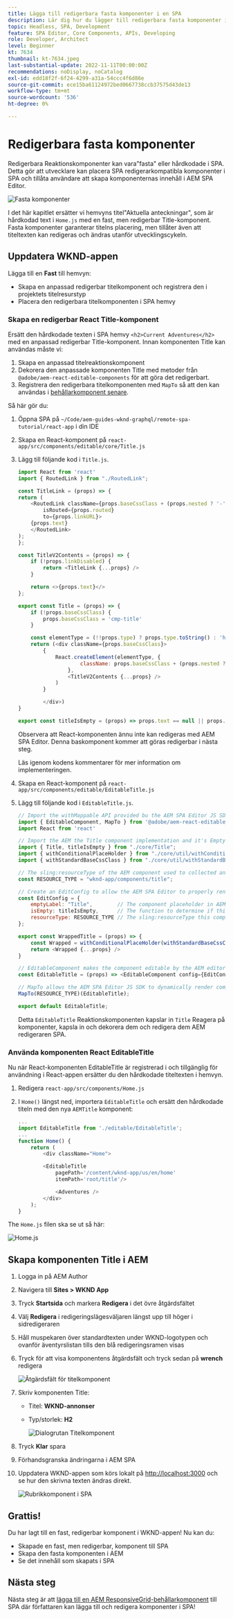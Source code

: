 ```yaml
---
title: Lägga till redigerbara fasta komponenter i en SPA
description: Lär dig hur du lägger till redigerbara fasta komponenter i en SPA.
topic: Headless, SPA, Development
feature: SPA Editor, Core Components, APIs, Developing
role: Developer, Architect
level: Beginner
kt: 7634
thumbnail: kt-7634.jpeg
last-substantial-update: 2022-11-11T00:00:00Z
recommendations: noDisplay, noCatalog
exl-id: edd18f2f-6f24-4299-a31a-54ccc4f6d86e
source-git-commit: ece15ba61124972bed0667738ccb37575d43de13
workflow-type: tm+mt
source-wordcount: '536'
ht-degree: 0%

---
```


# Redigerbara fasta komponenter

Redigerbara Reaktionskomponenter kan vara&quot;fasta&quot; eller hårdkodade i SPA. Detta gör att utvecklare kan placera SPA redigerarkompatibla komponenter i SPA och tillåta användare att skapa komponenternas innehåll i AEM SPA Editor.

![Fasta komponenter](./assets/spa-fixed-component/intro.png)

I det här kapitlet ersätter vi hemvyns titel&quot;Aktuella anteckningar&quot;, som är hårdkodad text i `Home.js` med en fast, men redigerbar Title-komponent. Fasta komponenter garanterar titelns placering, men tillåter även att titeltexten kan redigeras och ändras utanför utvecklingscykeln.

## Uppdatera WKND-appen

Lägga till en __Fast__ till hemvyn:

+ Skapa en anpassad redigerbar titelkomponent och registrera den i projektets titelresurstyp
+ Placera den redigerbara titelkomponenten i SPA hemvy

### Skapa en redigerbar React Title-komponent

Ersätt den hårdkodade texten i SPA hemvy `<h2>Current Adventures</h2>` med en anpassad redigerbar Title-komponent. Innan komponenten Title kan användas måste vi:

1. Skapa en anpassad titelreaktionskomponent
1. Dekorera den anpassade komponenten Title med metoder från `@adobe/aem-react-editable-components` för att göra det redigerbart.
1. Registrera den redigerbara titelkomponenten med `MapTo` så att den kan användas i [behållarkomponent senare](./spa-container-component.md).

Så här gör du:

1. Öppna SPA på `~/Code/aem-guides-wknd-graphql/remote-spa-tutorial/react-app` i din IDE
1. Skapa en React-komponent på `react-app/src/components/editable/core/Title.js`
1. Lägg till följande kod i `Title.js`.

   ```javascript
   import React from 'react'
   import { RoutedLink } from "./RoutedLink";
   
   const TitleLink = (props) => {
   return (
       <RoutedLink className={props.baseCssClass + (props.nested ? '-' : '__') + 'link'} 
           isRouted={props.routed} 
           to={props.linkURL}>
       {props.text}
       </RoutedLink>
   );
   };
   
   const TitleV2Contents = (props) => {
       if (!props.linkDisabled) {
           return <TitleLink {...props} />
       }
   
       return <>{props.text}</>
   };
   
   export const Title = (props) => {
       if (!props.baseCssClass) {
           props.baseCssClass = 'cmp-title'
       }
   
       const elementType = (!!props.type) ? props.type.toString() : 'h3';
       return (<div className={props.baseCssClass}>
           {
               React.createElement(elementType, {
                       className: props.baseCssClass + (props.nested ? '-' : '__') + 'text',
                   },
                   <TitleV2Contents {...props} />
               )
           }
   
           </div>)
   }
   
   export const titleIsEmpty = (props) => props.text == null || props.text.trim().length === 0
   ```

   Observera att React-komponenten ännu inte kan redigeras med AEM SPA Editor. Denna baskomponent kommer att göras redigerbar i nästa steg.

   Läs igenom kodens kommentarer för mer information om implementeringen.

1. Skapa en React-komponent på `react-app/src/components/editable/EditableTitle.js`
1. Lägg till följande kod i `EditableTitle.js`.

   ```javascript
   // Import the withMappable API provided bu the AEM SPA Editor JS SDK
   import { EditableComponent, MapTo } from '@adobe/aem-react-editable-components';
   import React from 'react'
   
   // Import the AEM the Title component implementation and it's Empty Function
   import { Title, titleIsEmpty } from "./core/Title";
   import { withConditionalPlaceHolder } from "./core/util/withConditionalPlaceholder";
   import { withStandardBaseCssClass } from "./core/util/withStandardBaseCssClass";
   
   // The sling:resourceType of the AEM component used to collected and serialize the data this React component displays
   const RESOURCE_TYPE = "wknd-app/components/title";
   
   // Create an EditConfig to allow the AEM SPA Editor to properly render the component in the Editor's context
   const EditConfig = {
       emptyLabel: "Title",        // The component placeholder in AEM SPA Editor
       isEmpty: titleIsEmpty,      // The function to determine if this component has been authored
       resourceType: RESOURCE_TYPE // The sling:resourceType this component is mapped to
   };
   
   export const WrappedTitle = (props) => {
       const Wrapped = withConditionalPlaceHolder(withStandardBaseCssClass(Title, "cmp-title"), titleIsEmpty, "TitleV2")
       return <Wrapped {...props} />
   }
   
   // EditableComponent makes the component editable by the AEM editor, either rendered statically or in a container
   const EditableTitle = (props) => <EditableComponent config={EditConfig} {...props}><WrappedTitle /></EditableComponent>
   
   // MapTo allows the AEM SPA Editor JS SDK to dynamically render components added to SPA Editor Containers
   MapTo(RESOURCE_TYPE)(EditableTitle);
   
   export default EditableTitle;
   ```

   Detta `EditableTitle` Reaktionskomponenten kapslar in `Title` Reagera på komponenter, kapsla in och dekorera dem och redigera dem AEM redigeraren SPA.

### Använda komponenten React EditableTitle

Nu när React-komponenten EditableTitle är registrerad i och tillgänglig för användning i React-appen ersätter du den hårdkodade titeltexten i hemvyn.

1. Redigera `react-app/src/components/Home.js`
1. I `Home()` längst ned, importera `EditableTitle` och ersätt den hårdkodade titeln med den nya `AEMTitle` komponent:

   ```javascript
   ...
   import EditableTitle from './editable/EditableTitle';
   ...
   function Home() {
       return (
           <div className="Home">
   
           <EditableTitle
               pagePath='/content/wknd-app/us/en/home'
               itemPath='root/title'/>
   
               <Adventures />
           </div>
       );
   }
   ```

The `Home.js` filen ska se ut så här:

![Home.js](./assets/spa-fixed-component/home-js-update.png)

## Skapa komponenten Title i AEM

1. Logga in på AEM Author
1. Navigera till __Sites > WKND App__
1. Tryck __Startsida__ och markera __Redigera__ i det övre åtgärdsfältet
1. Välj __Redigera__ i redigeringslägesväljaren längst upp till höger i sidredigeraren
1. Håll muspekaren över standardtexten under WKND-logotypen och ovanför äventyrslistan tills den blå redigeringsramen visas
1. Tryck för att visa komponentens åtgärdsfält och tryck sedan på __wrench__  redigera

   ![Åtgärdsfält för titelkomponent](./assets/spa-fixed-component/title-action-bar.png)

1. Skriv komponenten Title:
   + Titel: __WKND-annonser__
   + Typ/storlek: __H2__

      ![Dialogrutan Titelkomponent](./assets/spa-fixed-component/title-dialog.png)

1. Tryck __Klar__ spara
1. Förhandsgranska ändringarna i AEM SPA
1. Uppdatera WKND-appen som körs lokalt på [http://localhost:3000](http://localhost:3000) och se hur den skrivna texten ändras direkt.

   ![Rubrikkomponent i SPA](./assets/spa-fixed-component/title-final.png)

## Grattis!

Du har lagt till en fast, redigerbar komponent i WKND-appen! Nu kan du:

+ Skapade en fast, men redigerbar, komponent till SPA
+ Skapa den fasta komponenten i AEM
+ Se det innehåll som skapats i SPA

## Nästa steg

Nästa steg är att [lägga till en AEM ResponsiveGrid-behållarkomponent](./spa-container-component.md) till SPA där författaren kan lägga till och redigera komponenter i SPA!
